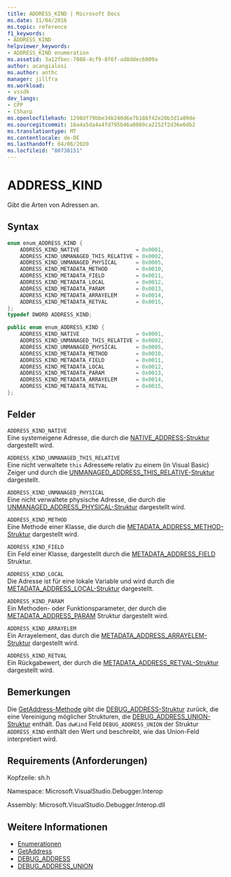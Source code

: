 ```yaml
---
title: ADDRESS_KIND | Microsoft Docs
ms.date: 11/04/2016
ms.topic: reference
f1_keywords:
- ADDRESS_KIND
helpviewer_keywords:
- ADDRESS_KIND enumeration
ms.assetid: 3a12fbec-7088-4cf9-8f6f-ad8ddec6009a
author: acangialosi
ms.author: anthc
manager: jillfra
ms.workload:
- vssdk
dev_langs:
- CPP
- CSharp
ms.openlocfilehash: 1298df79bbe34b240d6e7b186f42e20b3d1a89de
ms.sourcegitcommit: 16a4a5da4a4fd795b46a0869ca2152f2d36e6db2
ms.translationtype: MT
ms.contentlocale: de-DE
ms.lasthandoff: 04/06/2020
ms.locfileid: "80738151"
---
```

# <a name="address_kind"></a>ADDRESS_KIND
Gibt die Arten von Adressen an.

## <a name="syntax"></a>Syntax

```cpp
enum enum_ADDRESS_KIND {
    ADDRESS_KIND_NATIVE                  = 0x0001,
    ADDRESS_KIND_UNMANAGED_THIS_RELATIVE = 0x0002,
    ADDRESS_KIND_UNMANAGED_PHYSICAL      = 0x0005,
    ADDRESS_KIND_METADATA_METHOD         = 0x0010,
    ADDRESS_KIND_METADATA_FIELD          = 0x0011,
    ADDRESS_KIND_METADATA_LOCAL          = 0x0012,
    ADDRESS_KIND_METADATA_PARAM          = 0x0013,
    ADDRESS_KIND_METADATA_ARRAYELEM      = 0x0014,
    ADDRESS_KIND_METADATA_RETVAL         = 0x0015,
};
typedef DWORD ADDRESS_KIND;
```

```csharp
public enum enum_ADDRESS_KIND {
    ADDRESS_KIND_NATIVE                  = 0x0001,
    ADDRESS_KIND_UNMANAGED_THIS_RELATIVE = 0x0002,
    ADDRESS_KIND_UNMANAGED_PHYSICAL      = 0x0005,
    ADDRESS_KIND_METADATA_METHOD         = 0x0010,
    ADDRESS_KIND_METADATA_FIELD          = 0x0011,
    ADDRESS_KIND_METADATA_LOCAL          = 0x0012,
    ADDRESS_KIND_METADATA_PARAM          = 0x0013,
    ADDRESS_KIND_METADATA_ARRAYELEM      = 0x0014,
    ADDRESS_KIND_METADATA_RETVAL         = 0x0015,
};
```

## <a name="fields"></a>Felder
`ADDRESS_KIND_NATIVE`\
Eine systemeigene Adresse, die durch die [NATIVE_ADDRESS-Struktur](../../../extensibility/debugger/reference/native-address.md) dargestellt wird.

`ADDRESS_KIND_UNMANAGED_THIS_RELATIVE`\
Eine nicht verwaltete `this` Adresse`Me` relativ zu einem (in Visual Basic) Zeiger und durch die [UNMANAGED_ADDRESS_THIS_RELATIVE-Struktur](../../../extensibility/debugger/reference/unmanaged-address-this-relative.md) dargestellt.

`ADDRESS_KIND_UNMANAGED_PHYSICAL`\
Eine nicht verwaltete physische Adresse, die durch die [UNMANAGED_ADDRESS_PHYSICAL-Struktur](../../../extensibility/debugger/reference/unmanaged-address-physical.md) dargestellt wird.

`ADDRESS_KIND_METHOD`\
Eine Methode einer Klasse, die durch die [METADATA_ADDRESS_METHOD-Struktur](../../../extensibility/debugger/reference/metadata-address-method.md) dargestellt wird.

`ADDRESS_KIND_FIELD`\
Ein Feld einer Klasse, dargestellt durch die [METADATA_ADDRESS_FIELD](../../../extensibility/debugger/reference/metadata-address-field.md) Struktur.

`ADDRESS_KIND_LOCAL`\
Die Adresse ist für eine lokale Variable und wird durch die [METADATA_ADDRESS_LOCAL-Struktur](../../../extensibility/debugger/reference/metadata-address-local.md) dargestellt.

`ADDRESS_KIND_PARAM`\
Ein Methoden- oder Funktionsparameter, der durch die [METADATA_ADDRESS_PARAM](../../../extensibility/debugger/reference/metadata-address-param.md) Struktur dargestellt wird.

`ADDRESS_KIND_ARRAYELEM`\
Ein Arrayelement, das durch die [METADATA_ADDRESS_ARRAYELEM-Struktur](../../../extensibility/debugger/reference/metadata-address-arrayelem.md) dargestellt wird.

`ADDRESS_KIND_RETVAL`\
Ein Rückgabewert, der durch die [METADATA_ADDRESS_RETVAL-Struktur](../../../extensibility/debugger/reference/metadata-address-retval.md) dargestellt wird.

## <a name="remarks"></a>Bemerkungen
Die [GetAddress-Methode](../../../extensibility/debugger/reference/idebugaddress-getaddress.md) gibt die [DEBUG_ADDRESS-Struktur](../../../extensibility/debugger/reference/debug-address.md) zurück, die eine Vereinigung möglicher Strukturen, die [DEBUG_ADDRESS_UNION-Struktur](../../../extensibility/debugger/reference/debug-address-union.md) enthält. Das `dwKind` Feld `DEBUG_ADDRESS_UNION` der Struktur `ADDRESS_KIND` enthält den Wert und beschreibt, wie das Union-Feld interpretiert wird.

## <a name="requirements"></a>Requirements (Anforderungen)
Kopfzeile: sh.h

Namespace: Microsoft.VisualStudio.Debugger.Interop

Assembly: Microsoft.VisualStudio.Debugger.Interop.dll

## <a name="see-also"></a>Weitere Informationen
- [Enumerationen](../../../extensibility/debugger/reference/enumerations-visual-studio-debugging.md)
- [GetAddress](../../../extensibility/debugger/reference/idebugaddress-getaddress.md)
- [DEBUG_ADDRESS](../../../extensibility/debugger/reference/debug-address.md)
- [DEBUG_ADDRESS_UNION](../../../extensibility/debugger/reference/debug-address-union.md)
